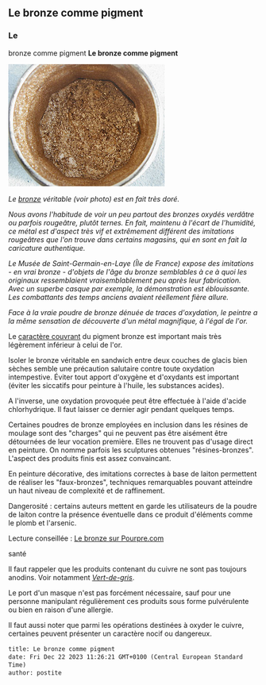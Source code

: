 ## Le bronze comme pigment
### Le
bronze comme pigment
 **Le bronze comme pigment**

![](images/bronze1versionweb.jpg)

_Le [bronze](bronze2.html) véritable (voir photo) est en fait très doré._

_Nous avons l'habitude de voir un peu partout des bronzes oxydés verdâtre ou parfois rougeâtre, plutôt ternes. En fait, maintenu à l'écart de l'humidité, ce métal est d'aspect très vif et extrêmement différent des imitations rougeâtres que l'on trouve dans certains magasins, qui en sont en fait la caricature authentique._

_Le Musée de Saint-Germain-en-Laye (Île de France) expose des imitations - en vrai bronze - d'objets de l'âge du bronze semblables à ce à quoi les originaux ressemblaient vraisemblablement peu après leur fabrication. Avec un superbe casque par exemple, la démonstration est éblouissante. Les combattants des temps anciens avaient réellement fière allure._

_Face à la vraie poudre de bronze dénuée de traces d'oxydation, le peintre a la même sensation de découverte d'un métal magnifique, à l'égal de l'or._

Le [caractère couvrant](pigments.html#1facteurcouvrantopposetransparence) du pigment bronze est important mais très légèrement inférieur à celui de l'or.

Isoler le bronze véritable en sandwich entre deux couches de glacis bien sèches semble une précaution salutaire contre toute oxydation intempestive. Éviter tout apport d'oxygène et d'oxydants est important (éviter les siccatifs pour peinture à l'huile, les substances acides).

A l'inverse, une oxydation provoquée peut être effectuée à l'aide d'acide chlorhydrique. Il faut laisser ce dernier agir pendant quelques temps.

Certaines poudres de bronze employées en inclusion dans les résines de moulage sont des "charges" qui ne peuvent pas être aisément être détournées de leur vocation première. Elles ne trouvent pas d'usage direct en peinture. On nomme parfois les sculptures obtenues "résines-bronzes". L'aspect des produits finis est assez convaincant.

En peinture décorative, des imitations correctes à base de laiton permettent de réaliser les "faux-bronzes", techniques remarquables pouvant atteindre un haut niveau de complexité et de raffinement.

Dangerosité : certains auteurs mettent en garde les utilisateurs de la poudre de laiton contre la présence éventuelle dans ce produit d'éléments comme le plomb et l'arsenic.

Lecture conseillée : [Le bronze sur Pourpre.com](http://pourpre.com/chroma/dico.php?typ=fiche&&ent=bronze)

santé

Il faut rappeler que les produits contenant du cuivre ne sont pas toujours anodins. Voir notamment _[Vert-de-gris](verts.html#vertdegris)_.

Le port d'un masque n'est pas forcément nécessaire, sauf pour une personne manipulant régulièrement ces produits sous forme pulvérulente ou bien en raison d'une allergie.

Il faut aussi noter que parmi les opérations destinées à oxyder le cuivre, certaines peuvent présenter un caractère nocif ou dangereux.


```
title: Le bronze comme pigment
date: Fri Dec 22 2023 11:26:21 GMT+0100 (Central European Standard Time)
author: postite
```
